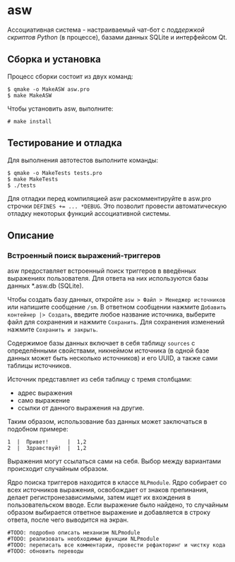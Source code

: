 # asw

Ассоциативная система - настраиваемый чат-бот с *поддержкой скриптов Python* (в процессе), базами данных SQLite и интерфейсом Qt.

## Сборка и установка

Процесс сборки состоит из двух команд:

```
$ qmake -o MakeASW asw.pro
$ make MakeASW
```

Чтобы установить asw, выполните:

`# make install`

## Тестирование и отладка

Для выполнения автотестов выполните команды:

```
$ qmake -o MakeTests tests.pro
$ make MakeTests
$ ./tests
```

Для отладки перед компиляцией asw раскомментируйте в asw.pro строчки `DEFINES += ... *DEBUG`. Это позволит провести автоматическую отладку некоторых функций ассоциативной системы.

## Описание

### Встроенный поиск выражений-триггеров

asw предоставляет встроенный поиск триггеров в введённых выражениях пользователя. Для ответа на них используются базы данных *.asw.db (SQLite).

Чтобы создать базу данных, откройте `asw > Файл > Менеджер источников` или напишите сообщение `/sm`. В ответном сообщении нажмите `Добавить контейнер |> Создать`, введите любое название источника, выберите файл для сохранения и нажмите `Сохранить`. Для сохранения изменений нажмите `Сохранить и закрыть`.

Содержимое базы данных включает в себя таблицу `sources` с определёнными свойствами, никнеймом источника (в одной базе данных может быть несколько источников) и его UUID, а также сами таблицы источников.

Источник представляет из себя таблицу с тремя столбцами: 

- адрес выражения
- само выражение
- ссылки от данного выражения на другие.

Таким образом, использование баз данных может заключаться в подобном примере:

```
1  |  Привет!      |  1,2
2  |  Здравствуй!  |  1,2
```

Выражения могут ссылаться сами на себя. Выбор между вариантами происходит случайным образом.

Ядро поиска триггеров находится в классе `NLPmodule`. Ядро собирает со всех источников выражения, освобождает от знаков препинания, делает регистронезависимыми, затем ищет их вхождения в пользовательском вводе. Если выражение было найдено, то случайным образом выбирается ответное выражение и добавляется в строку ответа, после чего выводится на экран.

`#TODO: подробно описать механизм NLPmodule`  
`#TODO: реализовать необходимые функции NLPmodule`  
`#TODO: переписать все комментарии, провести рефакторинг и чистку кода`  
`#TODO: обновить переводы`
